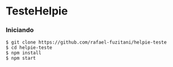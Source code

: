 # TesteHelpie

### Iniciando

```
$ git clone https://github.com/rafael-fuzitani/helpie-teste
$ cd helpie-teste
$ npm install
$ npm start
```
